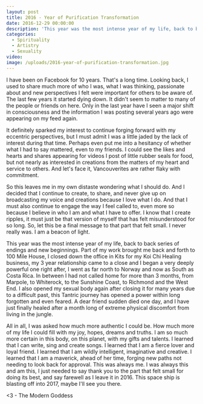 ```yaml
---
layout: post
title: 2016 - Year of Purification Transformation
date: 2016-12-29 00:00:00
description: 'This year was the most intense year of my life, back to back series of endings and new beginnings.'
categories:
  - Spirituality
  - Artistry
  - Sexuality
video:
image: /uploads/2016-year-of-purification-transformation.jpg
---
```



I have been on Facebook for 10 years. That's a long time. Looking back, I used to share much more of who I was, what I was thinking, passionate about and new perspectives I felt were important for others to be aware of. The last few years it started dying down. It didn't seem to matter to many of the people or friends on here. Only in the last year have I seen a major shift in consciousness and the information I was posting several years ago were appearing on my feed again.

It definitely sparked my interest to continue forging forward with my eccentric perspectives, but I must admit I was a little jaded by the lack of interest during that time. Perhaps even put me into a hesitancy of whether what I had to say mattered, even to my friends. I could see the likes and hearts and shares appearing for videos I post of little rubber seals for food, but not nearly as interested in creations from the matters of my heart and service to others. And let's face it, Vancouverites are rather flaky with commitment.

So this leaves me in my own distaste wondering what I should do. And I decided that I continue to create, to share, and never give up on broadcasting my voice and creations because I love what I do. And that I must also continue to engage the way I feel called to, even more so because I believe in who I am and what I have to offer. I know that I create ripples, it must just be that version of myself that has felt misunderstood for so long. So, let this be a final message to that part that felt small. I never really was. I am a beacon of light.

This year was the most intense year of my life, back to back series of endings and new beginnings. Part of my work brought me back and forth to 100 Mile House, I closed down the office in Kits for my Koi Chi Healing business, my 3 year relationship came to a close and I began a very deeply powerful one right after, I went as far north to Norway and now as South as Costa Rica. In between I had not called home for more than 3 months, from Marpole, to Whiterock, to the Sunshine Coast, to Richmond and the West End. I also opened my sexual body again after closing it for many years due to a difficult past, this Tantric journey has opened a power within long forgotten and even feared. A dear friend sudden died one day, and I have just finally healed after a month long of extreme physical discomfort from living in the jungle.

All in all, I was asked how much more authentic I could be. How much more of my life I could fill with my joy, hopes, dreams and truths. I am so much more certain in this body, on this planet, with my gifts and talents. I learned that I can write, sing and create songs. I learned that I am a fierce lover and loyal friend. I learned that I am wildly intelligent, imaginative and creative. I learned that I am a maverick, ahead of her time, forging new paths not needing to look back for approval. This was always me. I was always this and am this, I just needed to say thank you to the part that felt small for doing its best, and say farewell as I leave it in 2016. This space ship is blasting off into 2017, maybe I'll see you there.

&lt;3 - The Modern Goddess